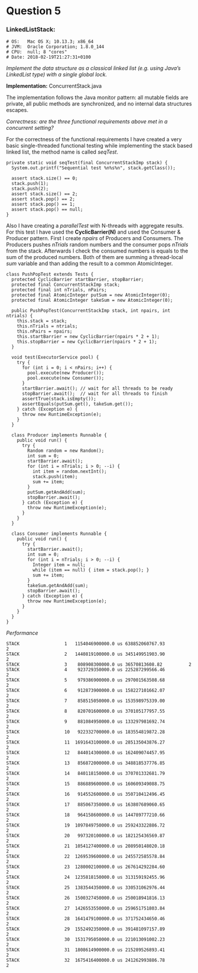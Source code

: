 # Question 5

### LinkedListStack:

```
# OS:   Mac OS X; 10.13.3; x86_64
# JVM:  Oracle Corporation; 1.8.0_144
# CPU:  null; 8 "cores"
# Date: 2018-02-19T21:27:31+0100
```

*Implement the data structure as a classical linked list (e.g. using Java’s LinkedList type) with a single global lock.*

**Implementation:** ConcurrentStack.java

The implementation follows the Java monitor pattern: all mutable fields are private,
all public methods are synchronized, and no internal data structures escapes.

*Correctness: are the three functional requirements above met in a concurrent setting?*

For the correctness of the functional requirements I have created a very
basic single-threaded functional testing while implementing the stack based
linked list, the method name is called *seqTest*.

```
private static void seqTest(final ConcurrentStackImp stack) {
  System.out.printf("Sequential test %n%s%n", stack.getClass());

  assert stack.size() == 0;
  stack.push(1);
  stack.push(2);
  assert stack.size() == 2;
  assert stack.pop() == 2;
  assert stack.pop() == 1;
  assert stack.pop() == null;
}
```

Also I have creating a *parallelTest* with N-threads with aggregate results.
For this test I have used the **CyclicBarrier(N)** and used the Consumer & Producer
pattern. First I create *npairs* of Producers and Consumers. The Producers
pushes *nTrials* random numbers and the consumer pops *nTrials* from the stack.
Afterwards I check the consumed numbers is equals to the sum of the produced
numbers. Both of them are summing a thread-local *sum* variable and than adding
the result to a common  AtomicInteger.

```
class PushPopTest extends Tests {
  protected CyclicBarrier startBarrier, stopBarrier;
  protected final ConcurrentStackImp stack;
  protected final int nTrials, nPairs;
  protected final AtomicInteger putSum = new AtomicInteger(0);
  protected final AtomicInteger takeSum = new AtomicInteger(0);

  public PushPopTest(ConcurrentStackImp stack, int npairs, int ntrials) {
    this.stack = stack;
    this.nTrials = ntrials;
    this.nPairs = npairs;
    this.startBarrier = new CyclicBarrier(npairs * 2 + 1);
    this.stopBarrier = new CyclicBarrier(npairs * 2 + 1);
  }

  void test(ExecutorService pool) {
    try {
      for (int i = 0; i < nPairs; i++) {
        pool.execute(new Producer());
        pool.execute(new Consumer());
      }
      startBarrier.await(); // wait for all threads to be ready
      stopBarrier.await();  // wait for all threads to finish
      assertTrue(stack.isEmpty());
      assertEquals(putSum.get(), takeSum.get());
    } catch (Exception e) {
      throw new RuntimeException(e);
    }
  }

  class Producer implements Runnable {
    public void run() {
      try {
        Random random = new Random();
        int sum = 0;
        startBarrier.await();
        for (int i = nTrials; i > 0; --i) {
          int item = random.nextInt();
          stack.push(item);
          sum += item;
        }
        putSum.getAndAdd(sum);
        stopBarrier.await();
      } catch (Exception e) {
        throw new RuntimeException(e);
      }
    }
  }

  class Consumer implements Runnable {
    public void run() {
      try {
        startBarrier.await();
        int sum = 0;
        for (int i = nTrials; i > 0; --i) {
          Integer item = null;
          while (item == null) { item = stack.pop(); }
          sum += item;
        }
        takeSum.getAndAdd(sum);
        stopBarrier.await();
      } catch (Exception e) {
        throw new RuntimeException(e);
      }
    }
  }
}
```

*Performance*

```
STACK                 1   1154046900000.0 us 638852060767.93          2
STACK                 2   1440819100000.0 us 345149951903.90          2
STACK                 3    808908300000.0 us 36570813608.82          2
STACK                 4    923729350000.0 us 225287299566.46          2
STACK                 5    979386900000.0 us 297001563508.68          2
STACK                 6    912873900000.0 us 158227101662.07          2
STACK                 7    858515050000.0 us 153598975339.00          2
STACK                 8    820701600000.0 us 370105177957.55          2
STACK                 9    881084950000.0 us 133297981692.74          2
STACK                 10   922332700000.0 us 183554819872.28          2
STACK                 11  1691643100000.0 us 285135043876.27          2
STACK                 12   844014300000.0 us 162409074457.95          2
STACK                 13   856872000000.0 us 348818537776.85          2
STACK                 14   840118150000.0 us 370701332681.79          2
STACK                 15   886889600000.0 us 160609349088.75          2
STACK                 16   914552600000.0 us 350710412496.45          2
STACK                 17   885067350000.0 us 163807689060.65          2
STACK                 18   964158600000.0 us 144789777210.66          2
STACK                 19  1097849750000.0 us 259243322886.72          2
STACK                 20   997320100000.0 us 182125436569.87          2
STACK                 21  1054127400000.0 us 208950148020.18          2
STACK                 22  1269539600000.0 us 245572585578.84          2
STACK                 23  1280002100000.0 us 267614292284.60          2
STACK                 24  1235818150000.0 us 313159192455.96          2
STACK                 25  1383544350000.0 us 330531062976.44          2
STACK                 26  1500327450000.0 us 250018941816.13          2
STACK                 27  1426553550000.0 us 259651751803.84          2
STACK                 28  1641479100000.0 us 371752434650.46          2
STACK                 29  1552492350000.0 us 391481097157.89          2
STACK                 30  1531795050000.0 us 221013091002.23          2
STACK                 31  1808614900000.0 us 215289526893.41          2
STACK                 32  1675416400000.0 us 241262993886.78          2
```
